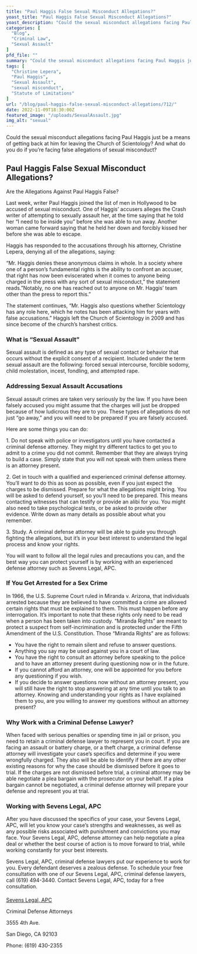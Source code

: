 ```yaml
---
title: "Paul Haggis False Sexual Misconduct Allegations?"
yoast_title: "Paul Haggis False Sexual Misconduct Allegations?"
yoast_description: "Could the sexual misconduct allegations facing Paul Haggis just be a means of getting back at him for leaving the Church of Scientology?"
categories: [
  "Blog",
  "Criminal Law",
  "Sexual Assault"
]
pfd_file: ""
summary: "Could the sexual misconduct allegations facing Paul Haggis just be a means of getting back at him for leaving the Church of Scientology? And what do you do if you’re facing false allegations of sexual misconduct? Are the Allegations Against Paul Haggis False? Last week, writer Paul Haggis joined the list of men in Hollywood"
tags: [
  "Christine Lepera",
  "Paul Haggis",
  "Sexual Assault",
  "sexual misconduct",
  "Statute of Limitations"
]
url: "/blog/paul-haggis-false-sexual-misconduct-allegations/712/"
date: 2022-11-09T18:30:00Z
featured_image: "/uploads/SexualAssault.jpg"
img_alt: "sexual"
---
```

Could the sexual misconduct allegations facing Paul Haggis just be a means of getting back at him for leaving the Church of Scientology? And what do you do if you’re facing false allegations of sexual misconduct?

## Paul Haggis False Sexual Misconduct Allegations?

Are the Allegations Against Paul Haggis False?

Last week, writer Paul Haggis joined the list of men in Hollywood to be accused of sexual misconduct. One of Haggis’ accusers alleges the Crash writer of attempting to sexually assault her, at the time saying that he told her “I need to be inside you” before she was able to run away. Another woman came forward saying that he held her down and forcibly kissed her before she was able to escape.

Haggis has responded to the accusations through his attorney, Christine Lepera, denying all of the allegations, saying:

“Mr. Haggis denies these anonymous claims in whole. In a society where one of a person’s fundamental rights is the ability to confront an accuser, that right has now been eviscerated when it comes to anyone being charged in the press with any sort of sexual misconduct,” the statement reads.”Notably, no one has reached out to anyone on Mr. Haggis’ team other than the press to report this.”

The statement continues, “Mr. Haggis also questions whether Scientology has any role here, which he notes has been attacking him for years with false accusations.” Haggis left the Church of Scientology in 2009 and has since become of the church’s harshest critics.

### What is “Sexual Assault”

Sexual assault is defined as any type of sexual contact or behavior that occurs without the explicit consent of a recipient. Included under the term sexual assault are the following: forced sexual intercourse, forcible sodomy, child molestation, incest, fondling, and attempted rape.

### Addressing Sexual Assault Accusations

Sexual assault crimes are taken very seriously by the law. If you have been falsely accused you might assume that the charges will just be dropped because of how ludicrous they are to you. These types of allegations do not just “go away,” and you will need to be prepared if you are falsely accused.

Here are some things you can do:

1\. Do not speak with police or investigators until you have contacted a criminal defense attorney. They might try different tactics to get you to admit to a crime you did not commit. Remember that they are always trying to build a case. Simply state that you will not speak with them unless there is an attorney present.

2\. Get in touch with a qualified and experienced criminal defense attorney. You’ll want to do this as soon as possible, even if you just expect the charges to be dismissed. Prepare for what the allegations might bring. You will be asked to defend yourself, so you’ll need to be prepared. This means contacting witnesses that can testify or provide an alibi for you. You might also need to take psychological tests, or be asked to provide other evidence. Write down as many details as possible about what you remember.

3\. Study. A criminal defense attorney will be able to guide you through fighting the allegations, but it’s in your best interest to understand the legal process and know your rights.

You will want to follow all the legal rules and precautions you can, and the best way you can protect yourself is by working with an experienced defense attorney such as Sevens Legal, APC.

### If You Get Arrested for a Sex Crime

In 1966, the U.S. Supreme Court ruled in Miranda v. Arizona, that individuals arrested because they are believed to have committed a crime are allowed certain rights that must be explained to them. This must happen before any interrogation. It’s important to note that these rights only need to be read when a person has been taken into custody. “Miranda Rights” are meant to protect a suspect from self-incrimination and is protected under the Fifth Amendment of the U.S. Constitution. Those “Miranda Rights” are as follows:

* You have the right to remain silent and refuse to answer questions.
* Anything you say may be used against you in a court of law.
* You have the right to consult an attorney before speaking to the police and to have an attorney present during questioning now or in the future.
* If you cannot afford an attorney, one will be appointed for you before any questioning if you wish.
* If you decide to answer questions now without an attorney present, you will still have the right to stop answering at any time until you talk to an attorney. Knowing and understanding your rights as I have explained them to you, are you willing to answer my questions without an attorney present?

### Why Work with a Criminal Defense Lawyer?

When faced with serious penalties or spending time in jail or prison, you need to retain a criminal defense lawyer to represent you in court. If you are facing an assault or battery charge, or a theft charge, a criminal defense attorney will investigate your case’s specifics and determine if you were wrongfully charged. They also will be able to identify if there are any other existing reasons for why the case should be dismissed before it goes to trial. If the charges are not dismissed before trial, a criminal attorney may be able negotiate a plea bargain with the prosecutor on your behalf. If a plea bargain cannot be negotiated, a criminal defense attorney will prepare your defense and represent you at trial.

### Working with Sevens Legal, APC

After you have discussed the specifics of your case, your Sevens Legal, APC, will let you know your case’s strengths and weaknesses, as well as any possible risks associated with punishment and convictions you may face. Your Sevens Legal, APC, defense attorney can help negotiate a plea deal or whether the best course of action is to move forward to trial, while working constantly for your best interests.

Sevens Legal, APC, criminal defense lawyers put our experience to work for you. Every defendant deserves a zealous defense. To schedule your free consultation with one of our Sevens Legal, APC, criminal defense lawyers, call (619) 494-3440. Contact Sevens Legal, APC, today for a free consultation.

#### 

[Sevens Legal, APC](http://www.sevenslegal.com/ "Sevens Legal, APC")

Criminal Defense Attorneys

3555 4th Ave.

San Diego, CA 92103

Phone: (619) 430-2355
